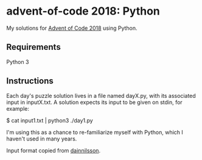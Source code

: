 # advent-of-code 2018: Python
My solutions for [Advent of Code 2018](https://adventofcode.com/2018) using Python.

## Requirements

Python 3

## Instructions

Each day's puzzle solution lives in a file named dayX.py, with its associated input in inputX.txt. A solution expects its input to be given on stdin, for example:

$ cat input1.txt | python3 ./day1.py

I'm using this as a chance to re-familiarize myself with Python, which I haven't used in many years.

Input format copied from [dainnilsson](https://github.com/dainnilsson/adventofcode-2017).
